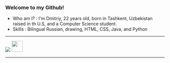 ### Welcome to my Github!

- Who am I? : I'm Dmitriy, 22 years old, born in Tashkent, Uzbekistan raised in th U.S, and a Computer Science student.
- Skills : Bilingual Russian, drawing, HTML, CSS, Java, and Python
***
<a href="https://www.dhotspot.xyz"><img src="https://www.dhotspot.xyz/logo.ico"></img></a>
<a href="https://www.twitter.com/DmitriyShumkin"><img src="https://www.dhotspot.xyz/twitter.png" width="35" height="35"></img></a>
***
